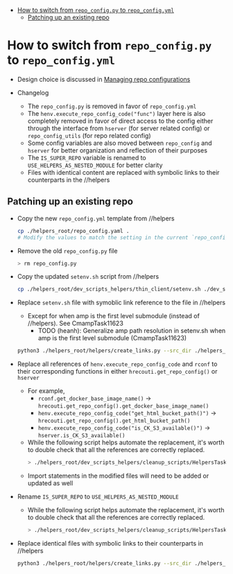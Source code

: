 <!-- toc -->

- [How to switch from `repo_config.py` to `repo_config.yml`](#how-to-switch-from-repo_configpy-to-repo_configyml)
  * [Patching up an existing repo](#patching-up-an-existing-repo)

<!-- tocstop -->

# How to switch from `repo_config.py` to `repo_config.yml`

- Design choice is discussed in
  [Managing repo configurations](/docs/tools/dev_system/all.runnable_repo.reference.md#managing-repo-configurations)

- Changelog
  - The `repo_config.py` is removed in favor of `repo_config.yml`
  - The `henv.execute_repo_config_code("func")` layer here is also completely
    removed in favor of direct access to the config either through the interface
    from `hserver` (for server related config) or `repo_config_utils` (for repo
    related config)
  - Some config variables are also moved between `repo_config` and `hserver` for
    better organization and reflection of their purposes
  - The `IS_SUPER_REPO` variable is renamed to `USE_HELPERS_AS_NESTED_MODULE`
    for better clarity
  - Files with identical content are replaced with symbolic links to their
    counterparts in the //helpers

## Patching up an existing repo

- Copy the new `repo_config.yml` template from //helpers

  ```bash
  cp ./helpers_root/repo_config.yaml .
  # Modify the values to match the setting in the current `repo_config.py`
  ```

- Remove the old `repo_config.py` file

  ```bash
  > rm repo_config.py
  ```

- Copy the updated `setenv.sh` script from //helpers

  ```bash
  cp ./helpers_root/dev_scripts_helpers/thin_client/setenv.sh ./dev_scripts_cmamp/thin_client/setenv.sh
  ```

- Replace `setenv.sh` file with symoblic link reference to the file in //helpers
  - Except for when amp is the first level submodule (instead of //helpers). See
    CmampTask11623
    - TODO (heanh): Generalize amp path resolution in setenv.sh when amp is the
      first level submodule (CmampTask11623)

  ```bash
  python3 ./helpers_root/helpers/create_links.py --src_dir ./helpers_root/dev_scripts_helpers/thin_client --dst_dir ./dev_scripts_cmamp/thin_client --replace_links --use_relative_paths
  ```

- Replace all references of `henv.execute_repo_config_code` and `rconf` to their
  corresponding functions in either `hrecouti.get_repo_config()` or `hserver`
  - For example,
    - `rconf.get_docker_base_image_name()` ->
      `hrecouti.get_repo_config().get_docker_base_image_name()`
    - `henv.execute_repo_config_code("get_html_bucket_path()")` ->
      `hrecouti.get_repo_config().get_html_bucket_path()`
    - `henv.execute_repo_config_code("is_CK_S3_available()")` ->
      `hserver.is_CK_S3_available()`
  - While the following script helps automate the replacement, it's worth to
    double check that all the references are correctly replaced.
    ```bash
    > ./helpers_root/dev_scripts_helpers/cleanup_scripts/HelpersTask88_Improve_repo_config.sh
    ```
  - Import statements in the modified files will need to be added or updated as
    well

- Rename `IS_SUPER_REPO` to `USE_HELPERS_AS_NESTED_MODULE`
  - While the following script helps automate the replacement, it's worth to
    double check that all the references are correctly replaced.
    ```bash
    > ./helpers_root/dev_scripts_helpers/cleanup_scripts/HelpersTask135_Rename_IS_SUPER_REPO_var.sh
    ```

- Replace identical files with symbolic links to their counterparts in //helpers
  ```bash
  python3 ./helpers_root/helpers/create_links.py --src_dir ./helpers_root/ --dst_dir . --replace_links --use_relative_paths
  ```
